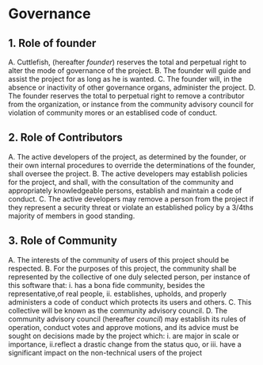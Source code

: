 # Governance 

## 1. Role of founder

A. Cuttlefish, (hereafter *founder*) reserves the total and perpetual right to alter the mode of governance of the project.
B. The founder will guide and assist the project for as long as he is wanted.
C. The founder will, in the absence or inactivity of other governance organs, administer the project.
D. The founder reserves the total to perpetual right to remove a contributor from the organization, or instance from the community advisory council for violation of community mores or an establised code of conduct.

## 2. Role of Contributors

A. The active developers of the project, as determined by the founder, or their own internal procedures to override the determinations of the founder, shall oversee the project.
B. The active developers may establish policies for the project, and shall, with the consultation of the community and appropriately knowledgeable persons, establish and maintain a code of conduct.
C. The active developers may remove a person from the project if they represent a security threat or violate an established policy by a 3/4ths majority of members in good standing.

## 3. Role of Community
A. The interests of the community of users of this project should be respected.
B. For the purposes of this project, the community shall be represented by the collective of one duly selected person, per instance of this software that:
i. has a bona fide community, besides the representative,of real people,
ii. establishes, upholds, and properly administers a code of conduct which protects its users and others.
C. This collective will be known as the community advisory council.
D. The community advisory council (hereafter *council*) may establish its rules of operation, conduct votes and approve motions, and its advice must be sought on decisions made by the project which:
i. are major in scale or importance,
ii.reflect a drastic change from the status quo, or
iii. have a significant impact on the non-technical users of the project

